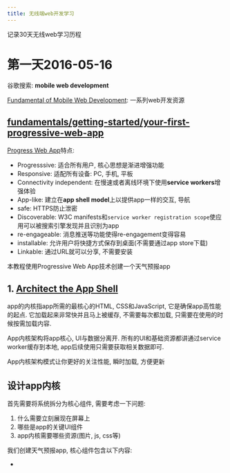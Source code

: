 ```yaml
---
title: 无线端web开发学习
---
```


记录30天无线web学习历程


# 第一天2016-05-16

谷歌搜索: **mobile web development**


[Fundamental of Mobile Web Development][1]: 一系列web开发资源

## [fundamentals/getting-started/your-first-progressive-web-app][2]

[Progress Web App][3]特点:

- Progresssive: 适合所有用户, 核心思想是渐进增强功能
- Responsive: 适配所有设备: PC, 手机, 平板
- Connectivity independent: 在慢速或者离线环境下使用**service workers**增强体验
- App-like: 建立在**app shell model**上以提供app一样的交互, 导航
- safe: HTTPS防止泄密
- Discoverable: W3C manifests和`service worker registration scope`使应用可以被搜索引擎发现并且识别为app
- re-engageable: 消息推送等功能使得re-engagement变得容易
- installable: 允许用户将快捷方式保存到桌面(不需要通过app store下载)
- Linkable: 通过URL就可以分享, 不需要安装

本教程使用Progressive Web App技术创建一个天气预报app

## 1. [Architect the App Shell][4]

app的内核指app所需的最核心的HTML, CSS和JavaScript, 它是确保app高性能的起点. 它加载起来非常快并且马上被缓存, 不需要每次都加载,
只需要在使用的时候按需加载内容.

App内核架构将app核心, UI与数据分离开. 所有的UI和基础资源都讲通过service worker缓存到本地, app后续使用只需要获取相关数据即可.

App内核架构模式让你更好的关注性能, 瞬时加载, 方便更新

## 设计app内核

首先需要将系统拆分为核心组件, 需要考虑一下问题:

1. 什么需要立刻展现在屏幕上
2. 哪些是app的关键UI组件
3. app内核需要哪些资源(图片, js, css等)

我们创建天气预报app, 核心组件包含以下内容:

-

[4]: https://developers.google.com/web/fundamentals/getting-started/your-first-progressive-web-app/step-01?hl=en
[3]: https://developers.google.com/web/progressive-web-apps
[2]: https://developers.google.com/web/fundamentals/getting-started/your-first-progressive-web-app/
[1]: https://developers.google.com/web/updates/2014/12/Fundamental-of-Mobile-Web-Development?hl=en
